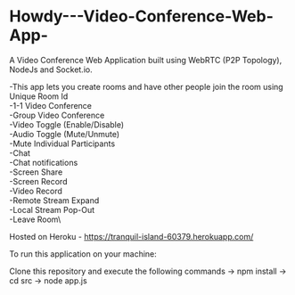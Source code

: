 # Howdy---Video-Conference-Web-App-

A Video Conference Web Application built using WebRTC (P2P Topology), NodeJs and Socket.io.

-This app lets you create rooms and have other people join the room using Unique Room Id\
-1-1 Video Conference\
-Group Video Conference\
-Video Toggle (Enable/Disable)\
-Audio Toggle (Mute/Unmute)\
-Mute Individual Participants\
-Chat\
-Chat notifications\
-Screen Share\
-Screen Record\
-Video Record\
-Remote Stream Expand\
-Local Stream Pop-Out\
-Leave Room\

Hosted on Heroku - https://tranquil-island-60379.herokuapp.com/

To run this application on your machine:

Clone this repository and execute the following commands
-> npm install
-> cd src
-> node app.js
